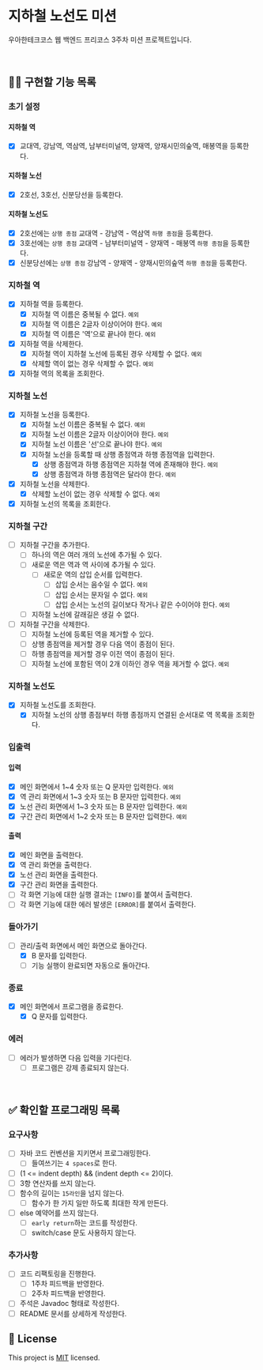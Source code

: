 # 지하철 노선도 미션
우아한테크코스 웹 백엔드 프리코스 3주차 미션 프로젝트입니다.

<br>

## 👩‍💻 구현할 기능 목록
### 초기 설정
#### 지하철 역
- [x] 교대역, 강남역, 역삼역, 남부터미널역, 양재역, 양재시민의숲역, 매봉역을 등록한다.

#### 지하철 노선
- [x] 2호선, 3호선, 신분당선을 등록한다.

#### 지하철 노선도
- [x] 2호선에는 `상행 종점` 교대역 - 강남역 - 역삼역 `하행 종점`을 등록한다.
- [x] 3호선에는 `상행 종점` 교대역 - 남부터미널역 - 양재역 - 매봉역 `하행 종점`을 등록한다.
- [x] 신분당선에는 `상행 종점` 강남역 - 양재역 - 양재시민의숲역 `하행 종점`을 등록한다.

### 지하철 역
- [x] 지하철 역을 등록한다.
    - [x] 지하철 역 이름은 중복될 수 없다. `예외`
    - [x] 지하철 역 이름은 2글자 이상이어야 한다. `예외`
    - [x] 지하철 역 이름은 '역'으로 끝나야 한다. `예외`
- [x] 지하철 역을 삭제한다.
    - [x] 지하철 역이 지하철 노선에 등록된 경우 삭제할 수 없다. `예외`
    - [x] 삭제할 역이 없는 경우 삭제할 수 없다. `예외`
- [x] 지하철 역의 목록을 조회한다.

### 지하철 노선
- [x] 지하철 노선을 등록한다.
    - [x] 지하철 노선 이름은 중복될 수 없다. `예외`
    - [x] 지하철 노선 이름은 2글자 이상이어야 한다. `예외`
    - [x] 지하철 노선 이름은 '선'으로 끝나야 한다. `예외`
    - [x] 지하철 노선을 등록할 때 상행 종점역과 하행 종점역을 입력한다.
        - [x] 상행 종점역과 하행 종점역은 지하철 역에 존재해야 한다. `예외`
        - [x] 상행 종점역과 하행 종점역은 달라야 한다. `예외`
- [x] 지하철 노선을 삭제한다.
    - [x] 삭제할 노선이 없는 경우 삭제할 수 없다. `예외`
- [x] 지하철 노선의 목록을 조회한다.

### 지하철 구간
- [ ] 지하철 구간을 추가한다.
    - [ ] 하나의 역은 여러 개의 노선에 추가될 수 있다.
    - [ ] 새로운 역은 역과 역 사이에 추가될 수 있다.
        - [ ] 새로운 역의 삽입 순서를 입력한다.
            - [ ] 삽입 순서는 음수일 수 없다. `예외`
            - [ ] 삽입 순서는 문자일 수 없다. `예외`
            - [ ] 삽입 순서는 노선의 길이보다 작거나 같은 수이어야 한다. `예외`
    - [ ] 지하철 노선에 갈래길은 생길 수 없다.
- [ ] 지하철 구간을 삭제한다.
    - [ ] 지하철 노선에 등록된 역을 제거할 수 있다.
    - [ ] 상행 종점역을 제거할 경우 다음 역이 종점이 된다.
    - [ ] 하행 종점역을 제거할 경우 이전 역이 종점이 된다.
    - [ ] 지하철 노선에 포함된 역이 2개 이하인 경우 역을 제거할 수 없다. `예외`

### 지하철 노선도
- [x] 지하철 노선도를 조회한다.
    - [x] 지하철 노선의 상행 종점부터 하행 종점까지 연결된 순서대로 역 목록을 조회한다.

### 입출력
#### 입력
- [x] 메인 화면에서 1~4 숫자 또는 Q 문자만 입력한다. `예외`
- [x] 역 관리 화면에서 1~3 숫자 또는 B 문자만 입력한다. `예외`
- [x] 노선 관리 화면에서 1~3 숫자 또는 B 문자만 입력한다. `예외`
- [x] 구간 관리 화면에서 1~2 숫자 또는 B 문자만 입력한다. `예외`

#### 출력
- [x] 메인 화면을 출력한다.
- [x] 역 관리 화면을 출력한다.
- [x] 노선 관리 화면을 출력한다.
- [x] 구간 관리 화면을 출력한다.
- [ ] 각 화면 기능에 대한 실행 결과는 `[INFO]`를 붙여서 출력한다.
- [ ] 각 화면 기능에 대한 에러 발생은 `[ERROR]`를 붙여서 출력한다.

### 돌아가기
- [ ] 관리/출력 화면에서 메인 화면으로 돌아간다.
    - [x] B 문자를 입력한다.
    - [ ] 기능 실행이 완료되면 자동으로 돌아간다.

### 종료
- [x] 메인 화면에서 프로그램을 종료한다.
    - [x] Q 문자를 입력한다.

### 에러
- [ ] 에러가 발생하면 다음 입력을 기다린다.
    - [ ] 프로그램은 강제 종료되지 않는다.

<br>

## ✅ 확인할 프로그래밍 목록
### 요구사항
- [ ] 자바 코드 컨벤션을 지키면서 프로그래밍한다.
    - [ ] 들여쓰기는 `4 spaces`로 한다.
- [ ] (1 <= indent depth) && (indent depth <= 2)이다.
- [ ] 3항 연산자를 쓰지 않는다.
- [ ] 함수의 길이는 `15라인`을 넘지 않는다.
    - [ ] 함수가 한 가지 일만 하도록 최대한 작게 만든다.
- [ ] else 예약어를 쓰지 않는다.
    - [ ] `early return`하는 코드를 작성한다.
    - [ ] switch/case 문도 사용하지 않는다.

### 추가사항
- [ ] 코드 리팩토링을 진행한다.
    - [ ] 1주차 피드백을 반영한다.
    - [ ] 2주차 피드백을 반영한다.
- [ ] 주석은 Javadoc 형태로 작성한다.
- [ ] README 문서를 상세하게 작성한다.

## 📝 License

This project is [MIT](https://github.com/woowacourse/java-subway-map-precourse/blob/master/LICENSE.md) licensed.
